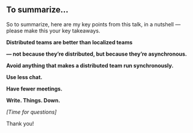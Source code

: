 ## To summarize...

<!-- Note -->
So to summarize, here are my key points from this talk, in a nutshell
— please make this your key takeaways.


**Distributed teams are better than localized teams**

**— not because they’re distributed, but because they’re asynchronous.**


**Avoid anything that makes a distributed team run synchronously.**


**Use less chat.**


**Have fewer meetings.**


**Write. Things. Down.**

<!-- Note -->
_[Time for questions]_

Thank you!
